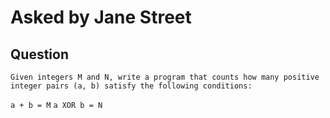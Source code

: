 # Asked by Jane Street

## Question

`Given integers M and N, write a program that counts how many positive integer pairs (a, b) satisfy the following conditions:`

`a + b = M`
`a XOR b = N`
